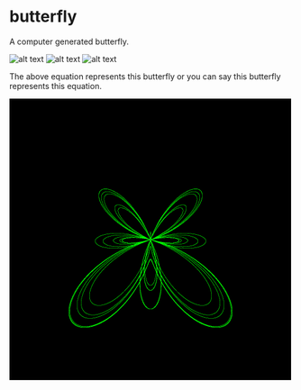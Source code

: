 # butterfly
A computer generated butterfly.

![alt text](https://wikimedia.org/api/rest_v1/media/math/render/svg/8891581e9352e91ae5859f142c47382e04ef6c27)
![alt text](https://wikimedia.org/api/rest_v1/media/math/render/svg/41bf0d4e8922065fdd74c4acce71c03c02cc0520)
![alt text](https://wikimedia.org/api/rest_v1/media/math/render/svg/3c9b54f7112ec2abd4125ef9b52aa55a9b8470ea)

The above equation represents this butterfly or you can say this butterfly represents this equation.

<img src="https://github.com/shokhie/butterfly/blob/main/butterfly.png" alt="drawing" width="500"/>

